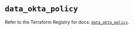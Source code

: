 # `data_okta_policy`

Refer to the Terraform Registry for docs: [`data_okta_policy`](https://registry.terraform.io/providers/okta/okta/4.11.0/docs/data-sources/policy).
